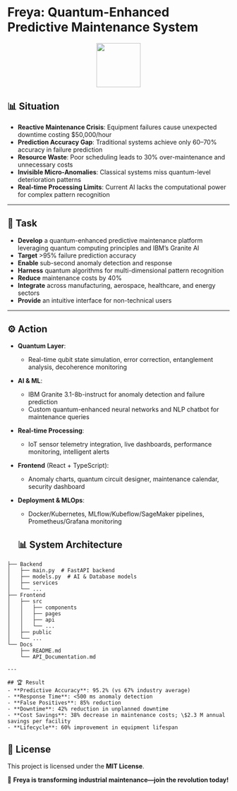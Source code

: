 # Freya: Quantum-Enhanced Predictive Maintenance System
<p align="center">
  <img src="https://media0.giphy.com/media/v1.Y2lkPTc5MGI3NjExMjZ6cnAwNTVwYm1sZjhzdWZrdWxpbXpjMTQ4bHE4ZWx0amEwdWllYSZlcD12MV9pbnRlcm5hbF9naWZfYnlfaWQmY3Q9Zw/vTr3WiTdqpL6GOT5mF/giphy.gif" width="100" height="auto" />
</p>

## 📊 Situation
- **Reactive Maintenance Crisis**: Equipment failures cause unexpected downtime costing \$50,000/hour  
- **Prediction Accuracy Gap**: Traditional systems achieve only 60–70% accuracy in failure prediction  
- **Resource Waste**: Poor scheduling leads to 30% over-maintenance and unnecessary costs  
- **Invisible Micro-Anomalies**: Classical systems miss quantum-level deterioration patterns  
- **Real-time Processing Limits**: Current AI lacks the computational power for complex pattern recognition  

---

## 🎯 Task
- **Develop** a quantum-enhanced predictive maintenance platform leveraging quantum computing principles and IBM’s Granite AI  
- **Target** >95% failure prediction accuracy  
- **Enable** sub-second anomaly detection and response  
- **Harness** quantum algorithms for multi-dimensional pattern recognition  
- **Reduce** maintenance costs by 40%  
- **Integrate** across manufacturing, aerospace, healthcare, and energy sectors  
- **Provide** an intuitive interface for non-technical users  

---

## ⚙️ Action
- **Quantum Layer**:  
  - Real-time qubit state simulation, error correction, entanglement analysis, decoherence monitoring  
- **AI & ML**:  
  - IBM Granite 3.1-8b-instruct for anomaly detection and failure prediction  
  - Custom quantum-enhanced neural networks and NLP chatbot for maintenance queries  
- **Real-time Processing**:  
  - IoT sensor telemetry integration, live dashboards, performance monitoring, intelligent alerts  
- **Frontend** (React + TypeScript):  
  - Anomaly charts, quantum circuit designer, maintenance calendar, security dashboard  
- **Deployment & MLOps**:  
  - Docker/Kubernetes, MLflow/Kubeflow/SageMaker pipelines, Prometheus/Grafana monitoring

  ## 📊 System Architecture
```
├── Backend
│   ├── main.py  # FastAPI backend
│   ├── models.py  # AI & Database models
│   ├── services
│   └── ...
├── Frontend
│   ├── src
│   │   ├── components
│   │   ├── pages
│   │   ├── api
│   │   └── ...
│   ├── public
│   └── ...
└── Docs
    ├── README.md
    └── API_Documentation.md

---

## 🏆 Result
- **Predictive Accuracy**: 95.2% (vs 67% industry average)  
- **Response Time**: <500 ms anomaly detection  
- **False Positives**: 85% reduction  
- **Downtime**: 42% reduction in unplanned downtime  
- **Cost Savings**: 38% decrease in maintenance costs; \$2.3 M annual savings per facility  
- **Lifecycle**: 60% improvement in equipment lifespan  

```

## 📄 License
This project is licensed under the **MIT License**.

🚀 **Freya is transforming industrial maintenance—join the revolution today!**
```

 
 
